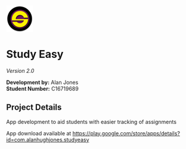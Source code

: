 ![alt text](https://github.com/AlanJonesDIT/StudyEase/blob/master/App/app/src/main/res/mipmap-hdpi/ic_launcher_round.png "Study Easy logo")  

# Study Easy
*Version 2.0*  

**Development by:** Alan Jones  
**Student Number:** C16719689  

## Project Details  

App development to aid students with easier tracking of assignments

App download available at https://play.google.com/store/apps/details?id=com.alanhughjones.studyeasy
